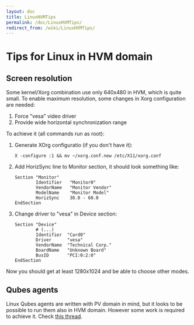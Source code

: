 ```yaml
---
layout: doc
title: LinuxHVMTips
permalink: /doc/LinuxHVMTips/
redirect_from: /wiki/LinuxHVMTips/
---
```


Tips for Linux in HVM domain
============================

Screen resolution
-----------------

Some kernel/Xorg combination use only 640x480 in HVM, which is quite small. To enable maximum resolution, some changes in Xorg configuration are needed:

1.  Force "vesa" video driver
2.  Provide wide horizontal synchronization range

To achieve it (all commands run as root):

1.  Generate XOrg configuratio (if you don't have it):

    ~~~
    X -configure :1 && mv ~/xorg.conf.new /etc/X11/xorg.conf
    ~~~

2.  Add HorizSync line to Monitor section, it should look something like:

    ~~~
    Section "Monitor"
            Identifier   "Monitor0"
            VendorName   "Monitor Vendor"
            ModelName    "Monitor Model"
            HorizSync    30.0 - 60.0
    EndSection
    ~~~

3.  Change driver to "vesa" in Device section:

    ~~~
    Section "Device"
            # (...)
            Identifier  "Card0"
            Driver      "vesa"
            VendorName  "Technical Corp."
            BoardName   "Unknown Board"
            BusID       "PCI:0:2:0"
    EndSection
    ~~~

Now you should get at least 1280x1024 and be able to choose other modes.

Qubes agents
------------

Linux Qubes agents are written with PV domain in mind, but it looks to be possible to run them also in HVM domain. However some work is required to achieve it. Check [this thread](https://groups.google.com/group/qubes-devel/browse_thread/thread/081df4a43e49e7a5).
